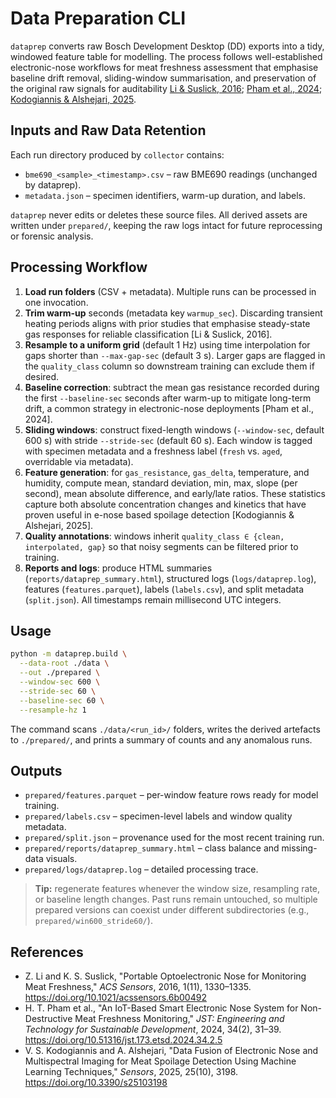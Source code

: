 # Data Preparation CLI

`dataprep` converts raw Bosch Development Desktop (DD) exports into a tidy, windowed feature table for modelling. The process follows well-established electronic-nose workflows for meat freshness assessment that emphasise baseline drift removal, sliding-window summarisation, and preservation of the original raw signals for auditability [Li & Suslick, 2016](https://doi.org/10.1021/acssensors.6b00492); [Pham et al., 2024](https://doi.org/10.51316/jst.173.etsd.2024.34.2.5); [Kodogiannis & Alshejari, 2025](https://doi.org/10.3390/s25103198).

## Inputs and Raw Data Retention

Each run directory produced by `collector` contains:

- `bme690_<sample>_<timestamp>.csv` – raw BME690 readings (unchanged by dataprep).
- `metadata.json` – specimen identifiers, warm-up duration, and labels.

`dataprep` never edits or deletes these source files. All derived assets are written under `prepared/`, keeping the raw logs intact for future reprocessing or forensic analysis.

## Processing Workflow

1. **Load run folders** (CSV + metadata). Multiple runs can be processed in one invocation.
2. **Trim warm-up** seconds (metadata key `warmup_sec`). Discarding transient heating periods aligns with prior studies that emphasise steady-state gas responses for reliable classification [Li & Suslick, 2016].
3. **Resample to a uniform grid** (default 1 Hz) using time interpolation for gaps shorter than `--max-gap-sec` (default 3 s). Larger gaps are flagged in the `quality_class` column so downstream training can exclude them if desired.
4. **Baseline correction**: subtract the mean gas resistance recorded during the first `--baseline-sec` seconds after warm-up to mitigate long-term drift, a common strategy in electronic-nose deployments [Pham et al., 2024].
5. **Sliding windows**: construct fixed-length windows (`--window-sec`, default 600 s) with stride `--stride-sec` (default 60 s). Each window is tagged with specimen metadata and a freshness label (`fresh` vs. `aged`, overridable via metadata).
6. **Feature generation**: for `gas_resistance`, `gas_delta`, temperature, and humidity, compute mean, standard deviation, min, max, slope (per second), mean absolute difference, and early/late ratios. These statistics capture both absolute concentration changes and kinetics that have proven useful in e-nose based spoilage detection [Kodogiannis & Alshejari, 2025].
7. **Quality annotations**: windows inherit `quality_class ∈ {clean, interpolated, gap}` so that noisy segments can be filtered prior to training.
8. **Reports and logs**: produce HTML summaries (`reports/dataprep_summary.html`), structured logs (`logs/dataprep.log`), features (`features.parquet`), labels (`labels.csv`), and split metadata (`split.json`). All timestamps remain millisecond UTC integers.

## Usage

```bash
python -m dataprep.build \
  --data-root ./data \
  --out ./prepared \
  --window-sec 600 \
  --stride-sec 60 \
  --baseline-sec 60 \
  --resample-hz 1
```

The command scans `./data/<run_id>/` folders, writes the derived artefacts to `./prepared/`, and prints a summary of counts and any anomalous runs.

## Outputs

- `prepared/features.parquet` – per-window feature rows ready for model training.
- `prepared/labels.csv` – specimen-level labels and window quality metadata.
- `prepared/split.json` – provenance used for the most recent training run.
- `prepared/reports/dataprep_summary.html` – class balance and missing-data visuals.
- `prepared/logs/dataprep.log` – detailed processing trace.

> **Tip:** regenerate features whenever the window size, resampling rate, or baseline length changes. Past runs remain untouched, so multiple prepared versions can coexist under different subdirectories (e.g., `prepared/win600_stride60/`).

## References

- Z. Li and K. S. Suslick, "Portable Optoelectronic Nose for Monitoring Meat Freshness," *ACS Sensors*, 2016, 1(11), 1330–1335. https://doi.org/10.1021/acssensors.6b00492
- H. T. Pham et al., "An IoT-Based Smart Electronic Nose System for Non-Destructive Meat Freshness Monitoring," *JST: Engineering and Technology for Sustainable Development*, 2024, 34(2), 31–39. https://doi.org/10.51316/jst.173.etsd.2024.34.2.5
- V. S. Kodogiannis and A. Alshejari, "Data Fusion of Electronic Nose and Multispectral Imaging for Meat Spoilage Detection Using Machine Learning Techniques," *Sensors*, 2025, 25(10), 3198. https://doi.org/10.3390/s25103198
